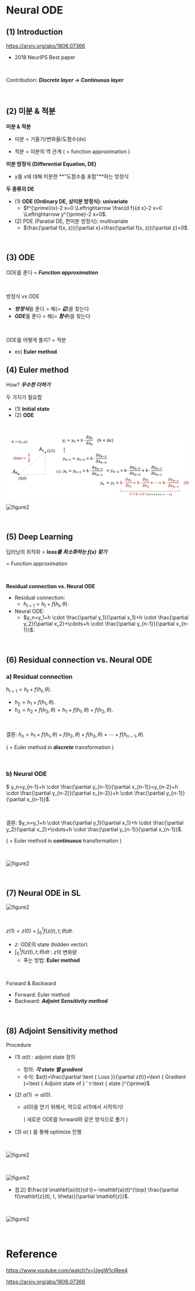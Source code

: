 # Neural ODE

## (1) Introduction

https://arxiv.org/abs/1806.07366

- 2018 NeurIPS Best paper

<br>

Contribution: ***Discrete layer $\rightarrow$ Continuous layer***

<br>

## (2) 미분 & 적분

**미분 & 적분**

- 미분 = 기울기/변화율/도함수(dx)

- 적분 = 미분의 역 관계 ( = function approximation )



**미분 방정식 (Differential Equation, DE)**

- y를 x에 대해 미분한 **"도함수를 포함"**하는 방정식



**두 종류의 DE**

- (1) **ODE (Ordinary DE, 상미분 방정식): univariate**
  - $f^{\prime}(x)-2 x=0 \Leftrightarrow \frac{d f}{d x}-2 x=0 \Leftrightarrow y^{\prime}-2 x=0$.
- (2) PDE (Paratial DE, 편미분 방정식): multivariate
  - $\frac{\partial f(x, z)}{\partial x}+\frac{\partial f(x, z)}{\partial z}=0$.

<br>

## (3) ODE

ODE를 푼다 = ***Function approximation***

<br>

방정식 vs ODE

- ***방정식***을 푼다 = 해(= ***값***)을 찾는다
- ***ODE***를 푼다 = 해(= ***함수***)을 찾는다

<br>

ODE를 어떻게 풀지? = 적분

- ex) **Euler method**



## (4) Euler method

How? ***무수한 더하기***

두 가지가 필요함

- (1) **Initial state**
- (2) **ODE**

<br>

![figure2](/assets/img/ts2/img157.png)

![figure2](/assets/imsg/ts2/img158.png)

<br>

## (5) Deep Learning

딥러닝의 최적화 = ***loss를 최소화하는 f(x) 찾기***

= Function approximation

<br>

**Residual connection vs. Neural ODE**

- Residual connection:
  - $h_{t+1}=h_t+f\left(h_t, \theta\right)$.
- Neural ODE:
  - $y_n=y_1+h \cdot \frac{\partial y_1}{\partial x_1}+h \cdot \frac{\partial y_2}{\partial x_2}+\cdots+h \cdot \frac{\partial y_{n-1}}{\partial x_{n-1}}$.

<br>

## (6) Residual connection vs. Neural ODE

### a) Residual connection

$h_{t+1}=h_t+f\left(h_t, \theta\right)$.

- $h_2=h_1+f\left(h_1, \theta\right)$.
- $h_3=h_2+f\left(h_2, \theta\right)=h_1+f\left(h_1, \theta\right)+f\left(h_2, \theta\right)$.

<br>

결론: $h_n=h_1+f\left(h_1, \theta\right)+f\left(h_2, \theta\right)+f\left(h_3, \theta\right)+\cdots+f\left(h_{n-1}, \theta\right)$.

( = Euler method in ***discrete*** transformation )

<br>

### b) Neural ODE

$ y_n=y_{n-1}+h \cdot \frac{\partial y_{n-1}}{\partial x_{n-1}}=y_{n-2}+h \cdot \frac{\partial y_{n-2}}{\partial x_{n-2}}+h \cdot \frac{\partial y_{n-1}}{\partial x_{n-1}}$.

<br>

결론: $y_n=y_1+h \cdot \frac{\partial y_1}{\partial x_1}+h \cdot \frac{\partial y_2}{\partial x_2}+\cdots+h \cdot \frac{\partial y_{n-1}}{\partial x_{n-1}}$.

( = Euler method in ***continuous*** transformation )

<br>

![figure2](/assets/imsg/ts2/img159.png)

<br>

## (7) Neural ODE in SL 

![figure2](/assets/imsg/ts2/img160.png)

<br>

$z(1)=z(0)+\int_0^1 f(z(t), t ; \theta) d t$.

- $z$: ODE의 state (hidden vector)
- $\int_0^1 f(z(t), t ; \theta) d t$ : $z$의 변화량
  - 푸는 방법: **Euler method**

<br>

Forward & Backward

- Forward: Euler method
- Backward: ***Adjoint Sensitivity method***

<br>

## (8) Adjoint Sensitivity method

Procedure

- (1) $a(t)$ : adjoint state 정의

  - 정의: ***각 state 별 gradient***
  - 수식: $a(t)=\frac{\partial \text { Loss }}{\partial z(t)}=\text { Gradient }=\text { Adjoint state of } ' t-\text { state }^{\prime}$

- (2) $a(1) \rightarrow a(0)$.

  - $a(0)$을 얻기 위해서, 역으로 $a(1)$에서 시작하기!

    ( 새로운 ODE를 forward와 같은 방식으로 풀기 )

- (3) $a(\cdot)$ 를 통해 optimize 진행

<br>

![figure2](/assets/imsg/ts2/img161.png)

<br>

![figure2](/assets/imsg/ts2/img162.png)

- 참고) $\frac{d \mathbf{a}(t)}{d t}=-\mathbf{a}(t)^{\top} \frac{\partial f(\mathbf{z}(t), t, \theta)}{\partial \mathbf{z}}$.

<br>

![figure2](/assets/imsg/ts2/img163.png)

<br>

# Reference

https://www.youtube.com/watch?v=UegW1cIRee4

https://arxiv.org/abs/1806.07366

